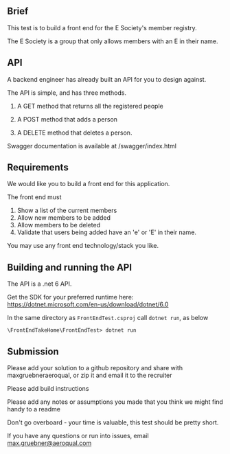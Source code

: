 ## Brief

This test is to build a front end for the E Society's member registry.

The E Society is a group that only allows members with an E in their name.

## API

A backend engineer has already built an API for you to design against.

The API is simple, and has three methods.

1. A GET method that returns all the registered people

2. A POST method that adds a person

3. A DELETE method that deletes a person.

Swagger documentation is available at /swagger/index.html

## Requirements

We would like you to build a front end for this application.

The front end must

1. Show a list of the current members
2. Allow new members to be added
3. Allow members to be deleted
4. Validate that users being added have an 'e' or 'E' in their name.

You may use any front end technology/stack you like.

## Building and running the API

The API is a .net 6 API.

Get the SDK for your preferred runtime here: https://dotnet.microsoft.com/en-us/download/dotnet/6.0

In the same directory as `FrontEndTest.csproj` call `dotnet run`, as below

`\FrontEndTakeHome\FrontEndTest> dotnet run`



## Submission

Please add your solution to a github repository and share with maxgruebneraeroqual, or zip it and email it to the recruiter

Please add build instructions 

Please add any notes or assumptions you made that you think we might find handy to a readme

Don't go overboard - your time is valuable, this test should be pretty short.

If you have any questions or run into issues, email max.gruebner@aeroqual.com
